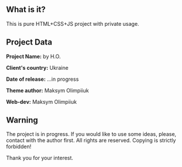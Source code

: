 ## What is it?
This is pure HTML+CSS+JS project with private usage.


## Project Data
**Project Name:** by H.O.

**Client's country:** Ukraine

**Date of release:** ...in progress

**Theme author:** Maksym Olimpiiuk

**Web-dev:** Maksym Olimpiiuk


## Warning
The project is in progress. If you would like to use some ideas, please, contact with the author first.
All rights are reserved. Copying is strictly forbidden!

Thank you for your interest.